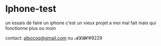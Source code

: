 # Iphone-test
un essais de faire un iphone
c'est un vieux projet a moi mal fait mais qui fonctionne plus ou moin

contact: albocoq@gmail.com ou 𝓐𝓛𝓑𝓞#9229
